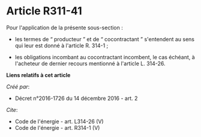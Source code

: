 # Article R311-41

Pour l'application de la présente sous-section :

- les termes de “ producteur ” et de “ cocontractant ” s'entendent au sens qui leur est donné à l'article R. 314-1 ;

- les obligations incombant au cocontractant incombent, le cas échéant, à l'acheteur de dernier recours mentionné à l'article
L. 314-26.

**Liens relatifs à cet article**

_Créé par_:

  - Décret n°2016-1726 du 14 décembre 2016 - art. 2

_Cite_:

  - Code de l'énergie - art. L314-26 (V)
  - Code de l'énergie - art. R314-1 (V)
